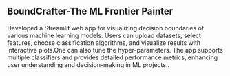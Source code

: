 ## BoundCrafter-The ML Frontier Painter

Developed a Streamlit web app for visualizing decision boundaries of various machine learning models. 
Users can upload datasets, select features, choose classification algorithms, and visualize results with interactive plots.One can also tune the hyper-parameters. The app supports multiple classifiers and provides detailed performance metrics, enhancing user understanding and decision-making in ML projects..
